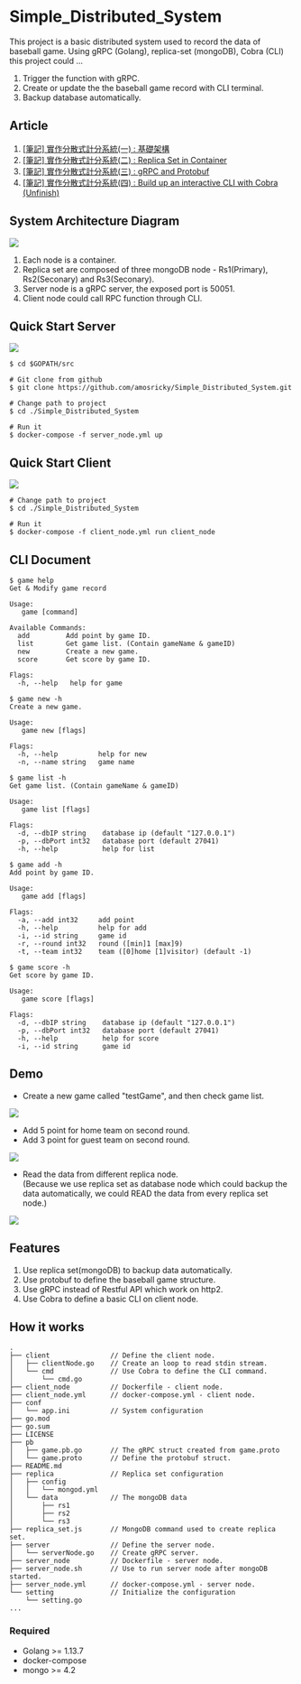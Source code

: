 # Simple_Distributed_System
This project is a basic distributed system used to record the data of baseball game.
Using gRPC (Golang), replica-set (mongoDB), Cobra (CLI) this project could ...
1. Trigger the function with gRPC.
2. Create or update the the baseball game record with CLI terminal.
3. Backup database automatically.

## Article
1. [[筆記] 實作分散式計分系統(一) : 基礎架構](https://medium.com/@amosricky95/%E7%AD%86%E8%A8%98-%E5%AF%A6%E4%BD%9C%E5%88%86%E6%95%A3%E5%BC%8F%E8%A8%88%E5%88%86%E7%B3%BB%E7%B5%B1-%E4%BA%8C-replica-set-in-container-5759b1b4cd5)
1. [[筆記] 實作分散式計分系統(二) : Replica Set in Container](https://medium.com/@amosricky95/%E7%AD%86%E8%A8%98-%E5%AF%A6%E4%BD%9C%E5%88%86%E6%95%A3%E5%BC%8F%E8%A8%88%E5%88%86%E7%B3%BB%E7%B5%B1-%E4%BA%8C-replica-set-in-container-5759b1b4cd5)
1. [[筆記] 實作分散式計分系統(三) : gRPC and Protobuf](https://medium.com/@amosricky95/%E7%AD%86%E8%A8%98-%E5%AF%A6%E4%BD%9C%E5%88%86%E6%95%A3%E5%BC%8F%E8%A8%88%E5%88%86%E7%B3%BB%E7%B5%B1-%E4%B8%89-grpc-and-protobuf-f8edd3d1e981)
1. [[筆記] 實作分散式計分系統(四) : Build up an interactive CLI with Cobra (Unfinish)](https://medium.com/@amosricky95/%E7%AD%86%E8%A8%98-%E5%AF%A6%E4%BD%9C%E5%88%86%E6%95%A3%E5%BC%8F%E8%A8%88%E5%88%86%E7%B3%BB%E7%B5%B1-%E4%B8%89-grpc-and-protobuf-f8edd3d1e981)


## System Architecture Diagram
![](https://raw.githubusercontent.com/amosricky/Simple_Distributed_System/master/src/system_architecture_diagram.png)
1. Each node is a container.
2. Replica set are composed of three mongoDB node - Rs1(Primary), Rs2(Seconary) and Rs3(Seconary).
3. Server node is a gRPC server, the exposed port is 50051.
4. Client node could call RPC function through CLI.

## Quick Start Server
![](https://raw.githubusercontent.com/amosricky/Simple_Distributed_System/master/src/server_node.gif)
```
$ cd $GOPATH/src

# Git clone from github
$ git clone https://github.com/amosricky/Simple_Distributed_System.git

# Change path to project
$ cd ./Simple_Distributed_System

# Run it 
$ docker-compose -f server_node.yml up
```

## Quick Start Client
![](https://raw.githubusercontent.com/amosricky/Simple_Distributed_System/master/src/client_node.gif)
```
# Change path to project
$ cd ./Simple_Distributed_System

# Run it 
$ docker-compose -f client_node.yml run client_node 
```

## CLI Document
```
$ game help
Get & Modify game record

Usage:
   game [command]

Available Commands:
  add         Add point by game ID.
  list        Get game list. (Contain gameName & gameID)
  new         Create a new game.
  score       Get score by game ID.

Flags:
  -h, --help   help for game
```
```
$ game new -h
Create a new game.

Usage:
   game new [flags]

Flags:
  -h, --help          help for new
  -n, --name string   game name
```
```
$ game list -h
Get game list. (Contain gameName & gameID)

Usage:
   game list [flags]

Flags:
  -d, --dbIP string    database ip (default "127.0.0.1")
  -p, --dbPort int32   database port (default 27041)
  -h, --help           help for list
```
```
$ game add -h
Add point by game ID.

Usage:
   game add [flags]

Flags:
  -a, --add int32     add point
  -h, --help          help for add
  -i, --id string     game id
  -r, --round int32   round ([min]1 [max]9)
  -t, --team int32    team ([0]home [1]visitor) (default -1)
```
```
$ game score -h
Get score by game ID.

Usage:
   game score [flags]

Flags:
  -d, --dbIP string    database ip (default "127.0.0.1")
  -p, --dbPort int32   database port (default 27041)
  -h, --help           help for score
  -i, --id string      game id
```
## Demo
* Create a new game called "testGame", and then check game list.

![](https://raw.githubusercontent.com/amosricky/Simple_Distributed_System/master/src/demo_addGame.gif)

* Add 5 point for home team on second round.
* Add 3 point for guest team on second round.

![](https://raw.githubusercontent.com/amosricky/Simple_Distributed_System/master/src/demo_addScore.gif)

* Read the data from different replica node.\
 (Because we use replica set as database node which could backup the data automatically, we could READ the data from every replica set node.)

![](https://raw.githubusercontent.com/amosricky/Simple_Distributed_System/master/src/demo_getInfo.gif)

## Features
1. Use replica set(mongoDB) to backup data automatically.
2. Use protobuf to define the baseball game structure.
3. Use gRPC instead of Restful API which work on http2.
4. Use Cobra to define a basic CLI on client node.

## How it works
```
.
├── client               // Define the client node.
│   ├── clientNode.go    // Create an loop to read stdin stream.
│   └── cmd              // Use Cobra to define the CLI command.
│       └── cmd.go
├── client_node          // Dockerfile - client node.
├── client_node.yml      // docker-compose.yml - client node.
├── conf                 
│   └── app.ini          // System configuration
├── go.mod
├── go.sum
├── LICENSE
├── pb
│   ├── game.pb.go       // The gRPC struct created from game.proto
│   └── game.proto       // Define the protobuf struct.
├── README.md
├── replica              // Replica set configuration
│   ├── config
│   │   └── mongod.yml
│   └── data             // The mongoDB data
│       ├── rs1
│       ├── rs2
│       └── rs3
├── replica_set.js       // MongoDB command used to create replica set.
├── server               // Define the server node.
│   └── serverNode.go    // Create gRPC server.
├── server_node          // Dockerfile - server node.
├── server_node.sh       // Use to run server node after mongoDB started.  
├── server_node.yml      // docker-compose.yml - server node.
└── setting              // Initialize the configuration
    └── setting.go
...
```

### Required

- Golang >= 1.13.7
- docker-compose
- mongo >= 4.2
